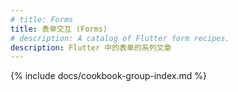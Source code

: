 ```yaml
---
# title: Forms
title: 表单交互 (Forms)
# description: A catalog of Flutter form recipes.
description: Flutter 中的表单的系列文章
---
```


{% include docs/cookbook-group-index.md %}
